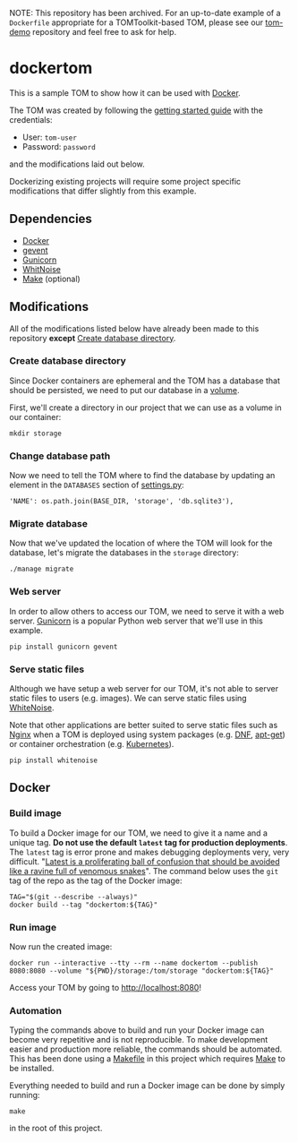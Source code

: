 NOTE: This repository has been archived. For an up-to-date example of a `Dockerfile` appropriate for a TOMToolkit-based TOM,
please see our [tom-demo](https://www.github.com/LCOGT/tom-demo) repository and feel free to ask for help.

# dockertom
This is a sample TOM to show how it can be used with
[Docker](https://www.docker.com/).

The TOM was created by following the
[getting started guide](https://tom-toolkit.readthedocs.io/en/stable/introduction/getting_started.html)
with the credentials:
- User: `tom-user`
- Password: `password`

and the modifications laid out below.

Dockerizing existing projects will require some project specific modifications
that differ slightly from this example.

## Dependencies
- [Docker](https://www.docker.com/)
- [gevent](http://www.gevent.org/)
- [Gunicorn](https://gunicorn.org/)
- [WhitNoise](http://whitenoise.evans.io/)
- [Make](https://www.gnu.org/software/make/) (optional)

## Modifications
All of the modifications listed below have already been made to this repository
**except** [Create database directory](#Create-database-directory).

### Create database directory
Since Docker containers are ephemeral and the TOM has a database that should be
persisted, we need to put our database in a
[volume](https://docs.docker.com/storage/volumes/).

First, we'll create a directory in our project that we can use as a volume in
our container:
```
mkdir storage
```

### Change database path
Now we need to tell the TOM where to find the database by updating an element in
the `DATABASES` section of
[settings.py](./dockertom/settings.py):
```
'NAME': os.path.join(BASE_DIR, 'storage', 'db.sqlite3'),
```

### Migrate database
Now that we've updated the location of where the TOM will look for the database,
let's migrate the databases in the `storage` directory:
```
./manage migrate
```

### Web server
In order to allow others to access our TOM, we need to serve it with a web
server. [Gunicorn](https://gunicorn.org/) is a popular Python web server that
we'll use in this example.

```
pip install gunicorn gevent
```

### Serve static files
Although we have setup a web server for our TOM, it's not able to server static
files to users (e.g. images). We can serve static files using
[WhiteNoise](http://whitenoise.evans.io/).

Note that other applications are better suited to serve static files such as
[Nginx](https://www.nginx.com/) when a TOM is deployed using system packages
(e.g. [DNF](https://fedoraproject.org/wiki/DNF?rd=Dnf),
[apt-get](https://wiki.debian.org/apt-get)) or container orchestration
(e.g. [Kubernetes](https://kubernetes.io/)).

```
pip install whitenoise
```

## Docker

### Build image
To build a Docker image for our TOM, we need to give it a name and a unique tag.
**Do not use the default `latest` tag for production deployments**. The `latest`
tag is error prone and makes debugging deployments very, very difficult.
"[Latest is a proliferating ball of confusion that should be avoided like a ravine
full of venomous snakes](https://vsupalov.com/docker-latest-tag/)". The command
below uses the `git` tag of the repo as the tag of the Docker image:

```
TAG="$(git --describe --always)"
docker build --tag "dockertom:${TAG}"
```

### Run image
Now run the created image:

```
docker run --interactive --tty --rm --name dockertom --publish 8080:8080 --volume "${PWD}/storage:/tom/storage "dockertom:${TAG}"
```

Access your TOM by going to [http://localhost:8080](http://localhost:8080)!

### Automation
Typing the commands above to build and run your Docker image can become very
repetitive and is not reproducible. To make development easier and production
more reliable, the commands should be automated. This has been done using a
[Makefile](./Makefile) in this project which requires
[Make](https://www.gnu.org/software/make/) to be installed.

Everything needed to build and run a Docker image can be done by simply running:
```
make
```
in the root of this project.
